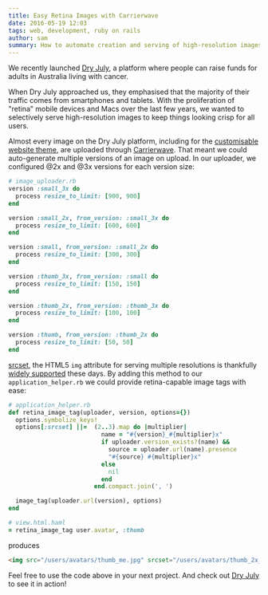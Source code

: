 ```yaml
---
title: Easy Retina Images with Carrierwave
date: 2016-05-19 12:03
tags: web, development, ruby on rails
author: sam
summary: How to automate creation and serving of high-resolution images in a Rails app
---
```


We recently launched [Dry July][dj], a platform where people can raise funds for adults in Australia living with cancer.

When Dry July approached us, they emphasised that the majority of their traffic comes from smartphones and tablets. With the proliferation of "retina" mobile devices and Macs over the last few years, we wanted to selectively serve high-resolution images to keep things looking crisp for all users.

Almost every image on the Dry July platform, including for the [customisable website theme][theme], are uploaded through [Carrierwave][cw]. That meant we could auto-generate multiple versions of an image on upload. In our uploader, we configured @2x and @3x versions for each version size:

~~~ ruby
# image_uploader.rb
version :small_3x do
  process resize_to_limit: [900, 900]
end

version :small_2x, from_version: :small_3x do
  process resize_to_limit: [600, 600]
end

version :small, from_version: :small_2x do
  process resize_to_limit: [300, 300]
end

version :thumb_3x, from_version: :small do
  process resize_to_limit: [150, 150]
end

version :thumb_2x, from_version: :thumb_3x do
  process resize_to_limit: [100, 100]
end

version :thumb, from_version: :thumb_2x do
  process resize_to_limit: [50, 50]
end
~~~

[srcset][], the HTML5 `img` attribute for serving multiple resolutions is thankfully [widely supported][caniuse] these days. By adding this method to our `application_helper.rb` we could provide retina-capable image tags with ease:

~~~ ruby
# application_helper.rb
def retina_image_tag(uploader, version, options={})
  options.symbolize_keys!
  options[:srcset] ||=  (2..3).map do |multiplier|
                          name = "#{version}_#{multiplier}x"
                          if uploader.version_exists?(name) &&
                            source = uploader.url(name).presence
                            "#{source} #{multiplier}x"
                          else
                            nil
                          end
                        end.compact.join(', ')

  image_tag(uploader.url(version), options)
end

# view.html.haml
= retina_image_tag user.avatar, :thumb
~~~
produces

~~~ html
<img src="/users/avatars/thumb_me.jpg" srcset="/users/avatars/thumb_2x_me.jpg 2x, /users/avatars/thumb_3x_me.jpg 3x" />
~~~

Feel free to use the code above in your next project. And check out [Dry July][dj] to see it in action!

[dj]: https://dryjuly.com
[theme]: /blog/rails-app-themer/
[cw]: https://github.com/carrierwaveuploader/carrierwave
[srcset]: https://webkit.org/demos/srcset/
[caniuse]: http://caniuse.com/#feat=srcset
